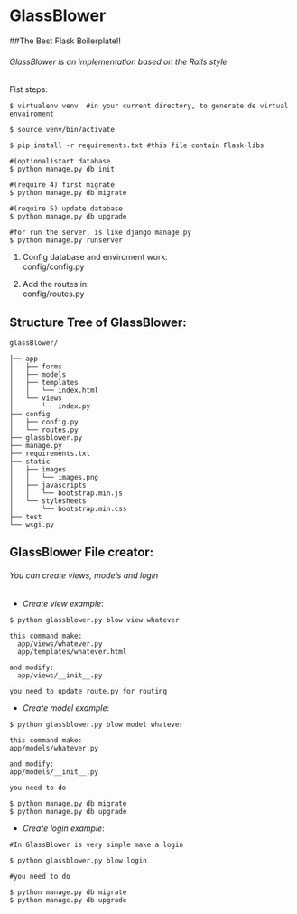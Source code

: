 GlassBlower 
===========

##The Best Flask Boilerplate!!

###### GlassBlower is an implementation based on the Rails style

Fist steps:

```
$ virtualenv venv  #in your current directory, to generate de virtual envairoment

$ source venv/bin/activate

$ pip install -r requirements.txt #this file contain Flask-libs

#(optional)start database
$ python manage.py db init 

#(require 4) first migrate
$ python manage.py db migrate 

#(require 5) update database
$ python manage.py db upgrade 

#for run the server, is like django manage.py
$ python manage.py runserver 
```

1. Config database and enviroment work: <br>
config/config.py 
 
2. Add the routes in: <br>
config/routes.py 

## Structure Tree of GlassBlower:

```
glassBlower/

├── app 
│   ├── forms 
│   ├── models 
│   ├── templates 
│   │   └── index.html 
│   └── views 
│       └── index.py 
├── config 
│   ├── config.py 
│   └── routes.py 
├── glassblower.py 
├── manage.py 
├── requirements.txt 
├── static 
│   ├── images 
│   │   └── images.png 
│   ├── javascripts 
│   │   └── bootstrap.min.js 
│   └── stylesheets 
│       └── bootstrap.min.css 
├── test 
└── wsgi.py 
```


## GlassBlower File creator:

###### You can create views, models and login

* *Create view example*:

```
$ python glassblower.py blow view whatever

this command make:
  app/views/whatever.py
  app/templates/whatever.html

and modify: 
  app/views/__init__.py

you need to update route.py for routing
```

* *Create model example*:

```
$ python glassblower.py blow model whatever

this command make:
app/models/whatever.py
 
and modify:
app/models/__init__.py

you need to do

$ python manage.py db migrate
$ python manage.py db upgrade
```

* *Create login example*:

```
#In GlassBlower is very simple make a login

$ python glassblower.py blow login

#you need to do

$ python manage.py db migrate
$ python manage.py db upgrade
```


